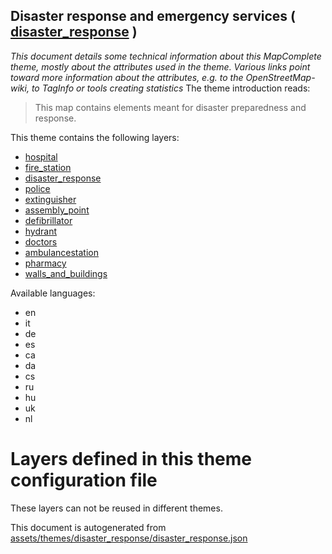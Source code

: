 [//]: # (WARNING: this file is automatically generated. Please find the sources at the bottom and edit those sources)

## Disaster response and emergency services ( [disaster_response](https://mapcomplete.org/disaster_response) )
_This document details some technical information about this MapComplete theme, mostly about the attributes used in the theme. Various links point toward more information about the attributes, e.g. to the OpenStreetMap-wiki, to TagInfo or tools creating statistics_
The theme introduction reads:

> This map contains elements meant for disaster preparedness and response.

This theme contains the following layers:

 - [hospital](../Layers/hospital.md)
 - [fire_station](../Layers/fire_station.md)
 - [disaster_response](../Layers/disaster_response.md)
 - [police](../Layers/police.md)
 - [extinguisher](../Layers/extinguisher.md)
 - [assembly_point](../Layers/assembly_point.md)
 - [defibrillator](../Layers/defibrillator.md)
 - [hydrant](../Layers/hydrant.md)
 - [doctors](../Layers/doctors.md)
 - [ambulancestation](../Layers/ambulancestation.md)
 - [pharmacy](../Layers/pharmacy.md)
 - [walls_and_buildings](../Layers/walls_and_buildings.md)

Available languages:

 - en
 - it
 - de
 - es
 - ca
 - da
 - cs
 - ru
 - hu
 - uk
 - nl

# Layers defined in this theme configuration file
These layers can not be reused in different themes.


This document is autogenerated from [assets/themes/disaster_response/disaster_response.json](https://github.com/pietervdvn/MapComplete/blob/develop/assets/themes/disaster_response/disaster_response.json)
